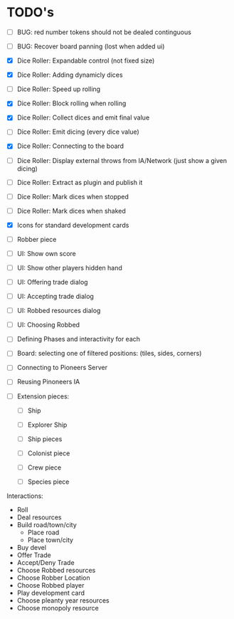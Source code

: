 # TODO's

- [ ] BUG: red number tokens should not be dealed continguous
- [ ] BUG: Recover board panning (lost when added ui)
- [x] Dice Roller: Expandable control (not fixed size)
- [x] Dice Roller: Adding dynamicly dices
- [ ] Dice Roller: Speed up rolling
- [x] Dice Roller: Block rolling when rolling
- [x] Dice Roller: Collect dices and emit final value
- [ ] Dice Roller: Emit dicing (every dice value)
- [x] Dice Roller: Connecting to the board
- [ ] Dice Roller: Display external throws from IA/Network (just show a given dicing)
- [ ] Dice Roller: Extract as plugin and publish it
- [ ] Dice Roller: Mark dices when stopped
- [ ] Dice Roller: Mark dices when shaked

- [x] Icons for standard development cards
- [ ] Robber piece
- [ ] UI: Show own score
- [ ] UI: Show other players hidden hand
- [ ] UI: Offering trade dialog
- [ ] UI: Accepting trade dialog
- [ ] UI: Robbed resources dialog
- [ ] UI: Choosing Robbed 
- [ ] Defining Phases and interactivity for each
- [ ] Board: selecting one of filtered positions: (tiles, sides, corners)
- [ ] Connecting to Pioneers Server
- [ ] Reusing Pinoneers IA
- [ ] Extension pieces:
    - [ ] Ship
    - [ ] Explorer Ship
    - [ ] Ship pieces
    - [ ] Colonist piece
    - [ ] Crew piece
    - [ ] Species piece


Interactions:

- Roll
- Deal resources
- Build road/town/city
    - Place road
    - Place town/city
- Buy devel
- Offer Trade
- Accept/Deny Trade
- Choose Robbed resources
- Choose Robber Location
- Choose Robbed player
- Play development card
- Choose pleanty year resources
- Choose monopoly resource


